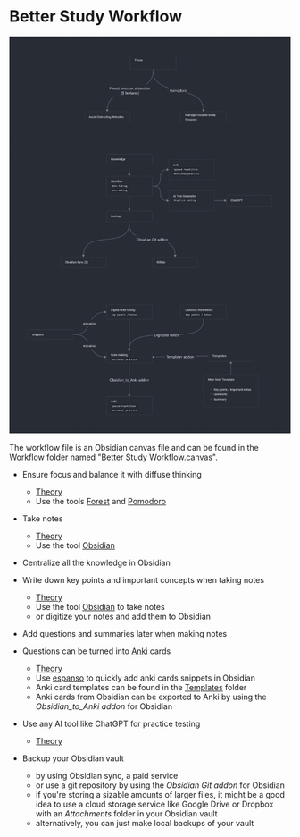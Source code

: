 # Better Study Workflow

![image](better-study-workflow.png)

The workflow file is an Obsidian canvas file and can be found in the [Workflow](Workflow/) folder named "Better Study Workflow.canvas".


- Ensure focus and balance it with diffuse thinking
    - [Theory](../Theory/thinking-modes.md)
    - Use the tools [Forest](../Tools/forest.md) and [Pomodoro](../Tools/pomodoro.md)

- Take notes
    - [Theory](../Theory/key-techniques.md)
    - Use the tool [Obsidian](../Tools/obsidian.md#note-taking)

- Centralize all the knowledge in Obsidian

- Write down key points and important concepts when taking notes
    - [Theory](../Theory/key-techniques.md)
    - Use the tool [Obsidian](../Tools/obsidian.md) to take notes
    - or digitize your notes and add them to Obsidian

- Add questions and summaries later when making notes
- Questions can be turned into [Anki](../Tools/anki.md) cards
   - [Theory](../Theory/key-techniques.md#retrieval-practice)
   - Use [espanso](../Tools/espanso.md) to quickly add anki cards snippets in Obsidian
   - Anki card templates can be found in the [Templates](../Templates) folder
   - Anki cards from Obsidian can be exported to Anki by using the *Obsidian_to_Anki addon* for Obsidian

- Use any AI tool like ChatGPT for practice testing
    - [Theory](../Theory/key-techniques.md#practice-testing)

- Backup your Obsidian vault
    - by using Obsidian sync, a paid service
    - or use a git repository by using the *Obsidian Git addon* for Obsidian
    - if you're storing a sizable amounts of larger files, it might be a good idea to use a cloud storage service like Google Drive or Dropbox with an *Attachments* folder in your Obsidian vault
    - alternatively, you can just make local backups of your vault


